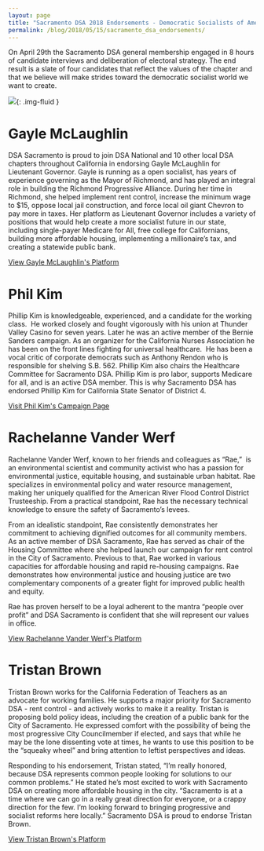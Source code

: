```yaml
---
layout: page
title: "Sacramento DSA 2018 Endorsements - Democratic Socialists of America, Sacramento"
permalink: /blog/2018/05/15/sacramento_dsa_endorsements/
---
```


On April 29th the Sacramento DSA general membership engaged in 8 hours of candidate interviews and deliberation of electoral strategy. The end result is a slate of four candidates that reflect the values of the chapter and that we believe will make strides toward the democratic socialist world we want to create.



![](/assets/images/sacramentodsa/pages/268/attachments/original/1526416042/Facebook_Shared_Image.jpg){: .img-fluid }





# Gayle McLaughlin



DSA Sacramento is proud to join DSA National and 10 other local DSA chapters throughout California in endorsing Gayle McLaughlin for Lieutenant Governor. Gayle is running as a open socialist, has years of experience governing as the Mayor of Richmond, and has played an integral role in building the Richmond Progressive Alliance. During her time in Richmond, she helped implement rent control, increase the minimum wage to $15, oppose local jail construction, and force local oil giant Chevron to pay more in taxes. Her platform as Lieutenant Governor includes a variety of positions that would help create a more socialist future in our state, including single-payer Medicare for All, free college for Californians, building more affordable housing, implementing a millionaire’s tax, and creating a statewide public bank.



[View Gayle McLaughlin's Platform](https://gayleforcalifornia.org/)





# Phil Kim



Phillip Kim is knowledgeable, experienced, and a candidate for the working class.  He worked closely and fought vigorously with his union at Thunder Valley Casino for seven years. Later he was an active member of the Bernie Sanders campaign. As an organizer for the California Nurses Association he has been on the front lines fighting for universal healthcare.  He has been a vocal critic of corporate democrats such as Anthony Rendon who is responsible for shelving S.B. 562. Phillip Kim also chairs the Healthcare Committee for Sacramento DSA. Phillip Kim is pro labor, supports Medicare for all, and is an active DSA member. This is why Sacramento DSA has endorsed Phillip Kim for California State Senator of District 4.



[<span style="font-weight: 400;">Visit Phil Kim's Campaign Page</span>](https://www.facebook.com/PhilTheBern/)





# Rachelanne Vander Werf



Rachelanne Vander Werf, known to her friends and colleagues as “Rae,”  is an environmental scientist and community activist who has a passion for environmental justice, equitable housing, and sustainable urban habitat. Rae specializes in environmental policy and water resource management, making her uniquely qualified for the American River Flood Control District Trusteeship. From a practical standpoint, Rae has the necessary technical knowledge to ensure the safety of Sacramento’s levees.



From an idealistic standpoint, Rae consistently demonstrates her commitment to achieving dignified outcomes for all community members. As an active member of DSA Sacramento, Rae has served as chair of the Housing Committee where she helped launch our campaign for rent control in the City of Sacramento. Previous to that, Rae worked in various capacities for affordable housing and rapid re-housing campaigns. Rae demonstrates how environmental justice and housing justice are two complementary components of a greater fight for improved public health and equity.



Rae has proven herself to be a loyal adherent to the mantra “people over profit” and DSA Sacramento is confident that she will represent our values in office.



[<span style="font-weight: 400;">View Rachelanne Vander Werf's Platform</span>](https://www.vanderwerf2018.com/)





# Tristan Brown



Tristan Brown works for the California Federation of Teachers as an advocate for working families. He supports a major priority for Sacramento DSA - rent control - and actively works to make it a reality. Tristan is proposing bold policy ideas, including the creation of a public bank for the City of Sacramento. He expressed comfort with the possibility of being the most progressive City Councilmember if elected, and says that while he may be the lone dissenting vote at times, he wants to use this position to be the “squeaky wheel” and bring attention to leftist perspectives and ideas.



Responding to his endorsement, Tristan stated, “I’m really honored, because DSA represents common people looking for solutions to our common problems.” He stated he’s most excited to work with Sacramento DSA on creating more affordable housing in the city. “Sacramento is at a time where we can go in a really great direction for everyone, or a crappy direction for the few. I’m looking forward to bringing progressive and socialist reforms here locally.” Sacramento DSA is proud to endorse Tristan Brown.



[View Tristan Brown's Platform](https://www.brownforsacramento.com/)
